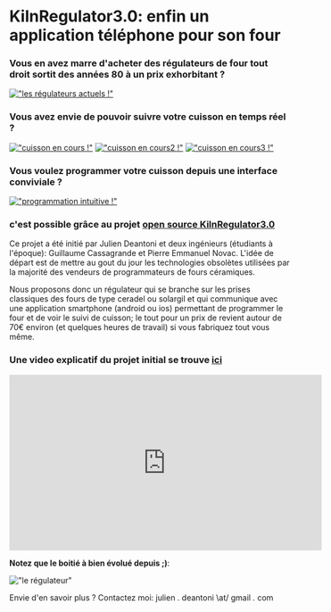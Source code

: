 # KilnRegulator3.0: enfin un application téléphone pour son four

### Vous en avez marre d'acheter des régulateurs de four tout droit sortit des années 80 à un prix exhorbitant ? 
[!["les régulateurs actuels !"](./picts/NoMoreOldKilnRegulator_small.jpg)](./picts/NoMoreOldKilnRegulator.jpg)
### Vous avez envie de pouvoir suivre votre cuisson en temps réel ?
[!["cuisson en cours !"](./picts/cuissonEnCours_small.jpeg)](./picts/cuissonEnCours.jpeg)
[!["cuisson en cours2 !"](./picts/cuissonEnCours2_small.jpeg)](./picts/cuissonEnCours2.jpeg)
[!["cuisson en cours3 !"](./picts/cuisson1_small.jpeg)](./picts/cuisson1.jpeg)
### Vous voulez programmer votre cuisson depuis une interface conviviale ?
[!["programmation intuitive !"](./picts/progModified_small.jpeg)](./picts/progModified.jpeg)

### c'est possible grâce au projet [open source KilnRegulator3.0](https://github.com/jdeantoni/KilnRegulator3.0)

Ce projet a été initié par Julien Deantoni et deux ingénieurs (étudiants à l'époque): Guillaume Cassagrande et Pierre Emmanuel Novac.
L'idée de départ est de mettre au gout du jour les technologies obsolètes utilisées par la majorité des vendeurs de programmateurs de fours céramiques.

Nous proposons donc un régulateur qui se branche sur les prises classiques des fours de type ceradel ou solargil et qui communique avec une application smartphone (android ou ios) permettant de programmer le four et de voir le suivi de cuisson; le tout pour un prix de revient autour de 70€ environ (et quelques heures de travail) si vous fabriquez tout vous même.


### Une video explicatif du projet initial se trouve [ici](https://youtu.be/vaViCxbbG_A)
<iframe width="560" height="315" src="https://www.youtube.com/embed/vaViCxbbG_A" frameborder="0" allow="autoplay; encrypted-media" allowfullscreen></iframe>



**Notez que le boitié à bien évolué depuis ;)**:


!["le régulateur"](picts/regulator_v0.9_small.jpg)


Envie d'en savoir plus ? Contactez moi: julien  _._  deantoni   \at/   gmail   _._    com 
